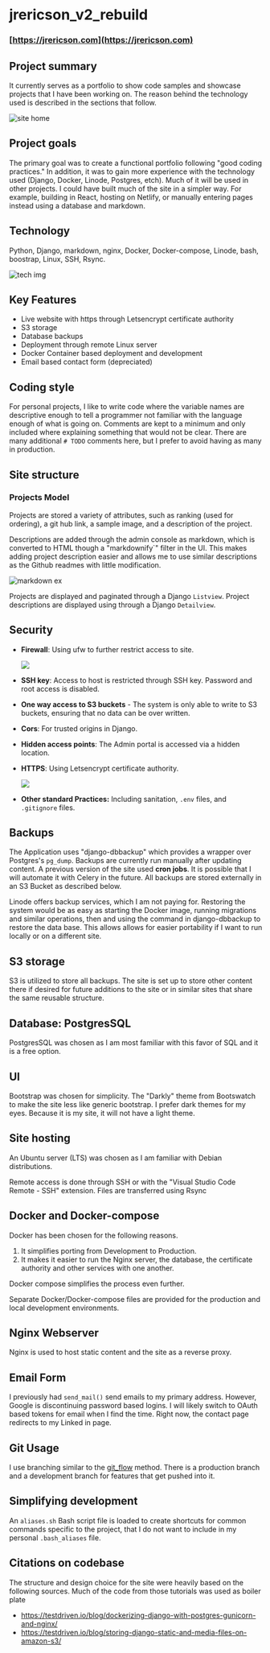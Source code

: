 # jrericson_v2_rebuild
### [https://jrericson.com](https://jrericson.com)

## Project summary
 It currently serves as a portfolio to show code samples and showcase projects that I have been working on. The reason behind the technology used is described in the sections that follow.


 ![site home](https://raw.githubusercontent.com/JREricson/jrericson_v2_rebuild/main/documentation/cover_photo.png)

## Project goals

The primary goal was to create a functional portfolio following "good coding practices." In addition, it was to gain more experience with the technology used (Django, Docker, Linode, Postgres, etch). Much of it will be used in other projects. I could have built much of the site in a simpler way. For example, building in React, hosting on Netlify, or manually entering pages instead using a database and markdown.

## Technology
Python, Django, markdown, nginx, Docker, Docker-compose, Linode, bash, boostrap, Linux, SSH, Rsync.

 ![tech img](https://raw.githubusercontent.com/JREricson/jrericson_v2_rebuild/main/documentation/tech.png)

## Key Features
- Live website with https through Letsencrypt certificate authority
- S3 storage
- Database backups
- Deployment through remote Linux server
- Docker Container based deployment and development
- Email based contact form (depreciated)
  
## Coding style

For personal projects, I like to write code where the variable names are descriptive enough to tell a programmer not familiar with the language enough of what is going on. Comments are kept to a minimum and only included where explaining something that would not be clear. There are many additional `# TODO` comments here, but I prefer to avoid having as  many in production.


## Site structure



### Projects Model

Projects are stored a variety of attributes, such as ranking (used for ordering), a git hub link, a sample image, and a description of the project.

Descriptions are added through the admin console as markdown, which is converted to HTML though a "markdownify`" filter in the UI. This makes adding project description easier and allows me to use similar descriptions as the Github readmes with little modification.

![markdown ex](https://raw.githubusercontent.com/JREricson/jrericson_v2_rebuild/main/documentation/markup_description.png)


Projects are displayed and paginated through a Django `Listview`. Project descriptions are displayed using through a Django `Detailview`.

## Security 

- **Firewall**: Using ufw to further restrict access to site.
  
  ![](https://raw.githubusercontent.com/JREricson/jrericson_v2_rebuild/main/documentation/ufw%20status.png)
- **SSH key**: Access to host is restricted through SSH key. Password and root access is disabled.
- **One way access to S3 buckets** - The system is only able to write to S3 buckets, ensuring that no data can be over written.
- **Cors**: For trusted origins in Django.
- **Hidden access points**: The Admin portal is accessed via a hidden location.
- **HTTPS**: Using Letsencrypt certificate authority.
  
   ![](https://raw.githubusercontent.com/JREricson/jrericson_v2_rebuild/main/documentation/secure_dns.png)
- **Other standard Practices:** Including sanitation, `.env` files, and `.gitignore` files.



## Backups
The Application uses "django-dbbackup" which provides a wrapper over Postgres's `pg_dump`. Backups are currently run manually after updating content. A previous version of the site used **cron jobs**. It is possible that I will automate it with Celery in the future. All backups are stored externally in an S3 Bucket as described below.

Linode offers backup services, which I am not paying for. Restoring the system would be as easy as starting the Docker image, running migrations and similar operations, then and using the command in django-dbbackup to restore the data base. This allows allows for easier portability if I want to run locally or on a different site.


## S3 storage

S3 is utilized to store all backups. The site is set up to store other content there if desired for future additions to the site or in similar sites that share the same reusable structure.


## Database: PostgresSQL

PostgresSQL was chosen as I am most familiar with this favor of SQL and it is a free option.


## UI
Bootstrap was chosen for simplicity. The "Darkly" theme from Bootswatch to make the site less like generic bootstrap. I prefer dark themes for my eyes. Because it is my site, it will not have a light theme.

## Site hosting 

An Ubuntu server (LTS) was chosen as I am familiar with Debian distributions.

Remote access is done through SSH or with the "Visual Studio Code Remote - SSH" extension. Files are transferred using Rsync

## Docker and Docker-compose

Docker has been chosen for the following reasons.

1. It simplifies porting from Development to Production.
2. It makes it easier to run the Nginx server, the database, the certificate authority and other services with one another.

Docker compose simplifies the process even further. 

Separate Docker/Docker-compose files are provided for the production and local development environments.

## Nginx Webserver
Nginx is used to host static content and the site as a reverse proxy.


## Email Form
I previously had `send_mail()` send emails to my primary address. However, Google is discontinuing password based logins. I will likely switch to OAuth based tokens for email when I find the time. Right now, the contact page redirects to my Linked in page.


## Git Usage

I use branching similar to the [git_flow](https://www.atlassian.com/git/tutorials/comparing-workflows/gitflow-workflow#:~:text=What%20is%20Gitflow%3F,by%20Vincent%20Driessen%20at%20nvie.) method. There is a production branch and a development branch for features that get pushed into it.


## Simplifying development

An `aliases.sh` Bash script file is loaded to create shortcuts for common commands specific to the project, that I do not want to include in my personal `.bash_aliases` file.



## Citations on codebase
The structure and design choice for the site were heavily based on the following sources. Much of the code from those tutorials was used as boiler plate

- https://testdriven.io/blog/dockerizing-django-with-postgres-gunicorn-and-nginx/
- https://testdriven.io/blog/storing-django-static-and-media-files-on-amazon-s3/




